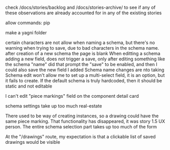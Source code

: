 <strikethrough>check /docs/stories/backlog and /docs/stories-archive/ to see if any of these observations are already accounted for in any of the existing stories</strikethrough>

allow commands: pip

make a yagni folder

certain characters are not allow when naming a schema, but there's no warning when trying to save, due to bad characters in the schema name.
after creation of a new schema the page is blank
When editting a schema adding a new field, does not trigger a save, only after editing something like the schema "name" did that prompt the "save" to be enabled, and then I could also save the new field I added
Schema name changes are nto taking
Schema edit won't allow me to set up a multi-select field, it is an option, but it fails to create.
If the default schema is truly hardcoded, then it should be static and not editable

I can't edit "piece markings" field on the component detail card

schema settings take up too much real-estate

There used to be way of creating instances, so a drawing could have the same piece marking. That functionality has disappeared, it was story 1.5
UX person. The entire schema selection part takes up too much of the form


At the "/drawings" route, my expectation is that a clickable list of saved drawings would be visible 